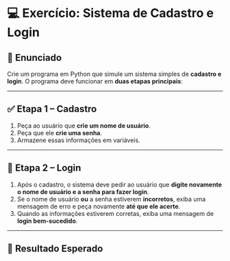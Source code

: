 # 💻 Exercício: Sistema de Cadastro e Login

## 📝 Enunciado

Crie um programa em Python que simule um sistema simples de **cadastro e login**. O programa deve funcionar em **duas etapas principais**:

---

## ✅ Etapa 1 – Cadastro

1. Peça ao usuário que **crie um nome de usuário**.
2. Peça que ele **crie uma senha**.
3. Armazene essas informações em variáveis.

---

## 🔐 Etapa 2 – Login

1. Após o cadastro, o sistema deve pedir ao usuário que **digite novamente o nome de usuário e a senha para fazer login**.
2. Se o nome de usuário **ou** a senha estiverem **incorretos**, exiba uma mensagem de erro e peça novamente **até que ele acerte**.
3. Quando as informações estiverem corretas, exiba uma mensagem de **login bem-sucedido**.

---

## 🎯 Resultado Esperado

